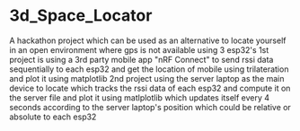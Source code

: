 # 3d_Space_Locator

A hackathon project which can be used as an alternative to locate yourself in an open environment where gps is not available using 3 esp32's
1st project is using a 3rd party mobile app "nRF Connect" to send rssi data sequentially to each esp32 and get the location of mobile using trilateration and plot it using matplotlib
2nd project using the server laptop as the main device to locate which tracks the rssi data of each esp32 and compute it on the server file and plot it using matlplotlib which updates itself every 4 seconds according to the server laptop's position which could be relative or absolute to each esp32    

